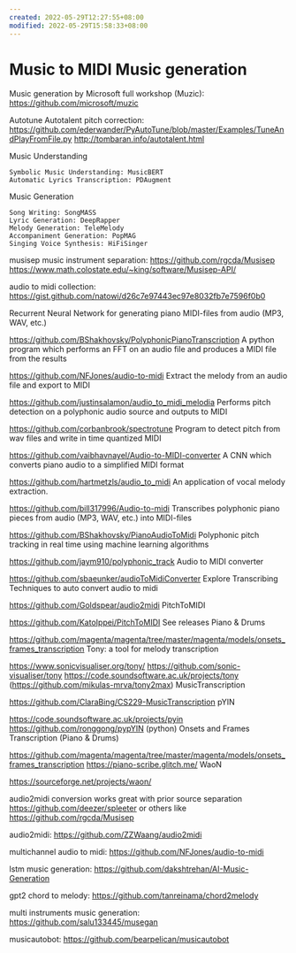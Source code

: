 ```yaml
---
created: 2022-05-29T12:27:55+08:00
modified: 2022-05-29T15:58:33+08:00
---
```


# Music to MIDI Music generation

Music generation by Microsoft full workshop (Muzic):
https://github.com/microsoft/muzic

Autotune Autotalent pitch correction:
https://github.com/ederwander/PyAutoTune/blob/master/Examples/TuneAndPlayFromFile.py
http://tombaran.info/autotalent.html

Music Understanding

    Symbolic Music Understanding: MusicBERT
    Automatic Lyrics Transcription: PDAugment

Music Generation

    Song Writing: SongMASS
    Lyric Generation: DeepRapper
    Melody Generation: TeleMelody
    Accompaniment Generation: PopMAG
    Singing Voice Synthesis: HiFiSinger

musisep music instrument separation:
https://github.com/rgcda/Musisep
https://www.math.colostate.edu/~king/software/Musisep-API/

audio to midi collection:
https://gist.github.com/natowi/d26c7e97443ec97e8032fb7e7596f0b0

Recurrent Neural Network for generating piano MIDI-files from audio (MP3, WAV, etc.)

https://github.com/BShakhovsky/PolyphonicPianoTranscription
A python program which performs an FFT on an audio file and produces a MIDI file from the results

https://github.com/NFJones/audio-to-midi
Extract the melody from an audio file and export to MIDI

https://github.com/justinsalamon/audio_to_midi_melodia
Performs pitch detection on a polyphonic audio source and outputs to MIDI

https://github.com/corbanbrook/spectrotune
Program to detect pitch from wav files and write in time quantized MIDI

https://github.com/vaibhavnayel/Audio-to-MIDI-converter
A CNN which converts piano audio to a simplified MIDI format

https://github.com/hartmetzls/audio_to_midi
An application of vocal melody extraction.

https://github.com/bill317996/Audio-to-midi
Transcribes polyphonic piano pieces from audio (MP3, WAV, etc.) into MIDI-files

https://github.com/BShakhovsky/PianoAudioToMidi
Polyphonic pitch tracking in real time using machine learning algorithms

https://github.com/jaym910/polyphonic_track
Audio to MIDI converter

https://github.com/sbaeunker/audioToMidiConverter
Explore Transcribing Techniques to auto convert audio to midi

https://github.com/Goldspear/audio2midi
PitchToMIDI

https://github.com/KatoIppei/PitchToMIDI See releases
Piano & Drums

https://github.com/magenta/magenta/tree/master/magenta/models/onsets_frames_transcription
Tony: a tool for melody transcription

https://www.sonicvisualiser.org/tony/ https://github.com/sonic-visualiser/tony https://code.soundsoftware.ac.uk/projects/tony (https://github.com/mikulas-mrva/tony2max)
MusicTranscription

https://github.com/ClaraBing/CS229-MusicTranscription
pYIN

https://code.soundsoftware.ac.uk/projects/pyin https://github.com/ronggong/pypYIN (python)
Onsets and Frames Transcription (Piano & Drums)

https://github.com/magenta/magenta/tree/master/magenta/models/onsets_frames_transcription https://piano-scribe.glitch.me/
WaoN

https://sourceforge.net/projects/waon/

audio2midi conversion works great with prior source separation https://github.com/deezer/spleeter or others like https://github.com/rgcda/Musisep

audio2midi:
https://github.com/ZZWaang/audio2midi

multichannel audio to midi:
https://github.com/NFJones/audio-to-midi

lstm music generation:
https://github.com/dakshtrehan/AI-Music-Generation

gpt2 chord to melody:
https://github.com/tanreinama/chord2melody

 multi instruments music generation:
https://github.com/salu133445/musegan

musicautobot:
https://github.com/bearpelican/musicautobot
